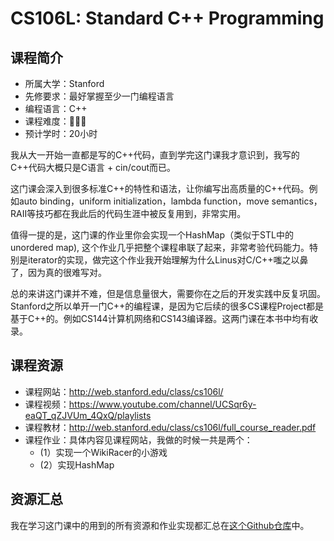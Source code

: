# CS106L: Standard C++ Programming
## 课程简介
- 所属大学：Stanford
- 先修要求：最好掌握至少一门编程语言
- 编程语言：C++
- 课程难度：🌟🌟🌟
- 预计学时：20小时

我从大一开始一直都是写的C++代码，直到学完这门课我才意识到，我写的C++代码大概只是C语言 + cin/cout而已。

这门课会深入到很多标准C++的特性和语法，让你编写出高质量的C++代码。例如auto binding，uniform initialization，lambda function，move semantics，RAII等技巧都在我此后的代码生涯中被反复用到，非常实用。

值得一提的是，这门课的作业里你会实现一个HashMap（类似于STL中的unordered map), 这个作业几乎把整个课程串联了起来，非常考验代码能力。特别是iterator的实现，做完这个作业我开始理解为什么Linus对C/C++嗤之以鼻了，因为真的很难写对。

总的来讲这门课并不难，但是信息量很大，需要你在之后的开发实践中反复巩固。Stanford之所以单开一门C++的编程课，是因为它后续的很多CS课程Project都是基于C++的。例如CS144计算机网络和CS143编译器。这两门课在本书中均有收录。

## 课程资源
- 课程网站：http://web.stanford.edu/class/cs106l/
- 课程视频：https://www.youtube.com/channel/UCSqr6y-eaQT_qZJVUm_4QxQ/playlists
- 课程教材：http://web.stanford.edu/class/cs106l/full_course_reader.pdf
- 课程作业：具体内容见课程网站，我做的时候一共是两个：
    - (1）实现一个WikiRacer的小游戏 
    - (2）实现HashMap

## 资源汇总
我在学习这门课中的用到的所有资源和作业实现都汇总在[这个Github仓库](https://github.com/PKUFlyingPig/CS106L)中。